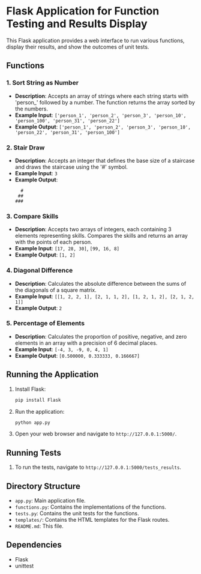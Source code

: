 # Flask Application for Function Testing and Results Display

This Flask application provides a web interface to run various functions, display their results, and show the outcomes of unit tests.

## Functions

### 1. Sort String as Number
- **Description**: Accepts an array of strings where each string starts with 'person_' followed by a number. The function returns the array sorted by the numbers.
- **Example Input**: `['person_1', 'person_2', 'person_3', 'person_10', 'person_100', 'person_31', 'person_22']`
- **Example Output**: `['person_1', 'person_2', 'person_3', 'person_10', 'person_22', 'person_31', 'person_100']`

### 2. Stair Draw
- **Description**: Accepts an integer that defines the base size of a staircase and draws the staircase using the '#' symbol.
- **Example Input**: `3`
- **Example Output**:
    ```
      #
     ##
    ###
    ```

### 3. Compare Skills
- **Description**: Accepts two arrays of integers, each containing 3 elements representing skills. Compares the skills and returns an array with the points of each person.
- **Example Input**: `[17, 28, 30]`, `[99, 16, 8]`
- **Example Output**: `[1, 2]`

### 4. Diagonal Difference
- **Description**: Calculates the absolute difference between the sums of the diagonals of a square matrix.
- **Example Input**: `[[1, 2, 2, 1], [2, 1, 1, 2], [1, 2, 1, 2], [2, 1, 2, 1]]`
- **Example Output**: `2`

### 5. Percentage of Elements
- **Description**: Calculates the proportion of positive, negative, and zero elements in an array with a precision of 6 decimal places.
- **Example Input**: `[-4, 3, -9, 0, 4, 1]`
- **Example Output**: `[0.500000, 0.333333, 0.166667]`

## Running the Application

1. Install Flask:
    ```bash
    pip install Flask
    ```

2. Run the application:
    ```bash
    python app.py
    ```

3. Open your web browser and navigate to `http://127.0.0.1:5000/`.

## Running Tests

1. To run the tests, navigate to `http://127.0.0.1:5000/tests_results`.

## Directory Structure

- `app.py`: Main application file.
- `functions.py`: Contains the implementations of the functions.
- `tests.py`: Contains the unit tests for the functions.
- `templates/`: Contains the HTML templates for the Flask routes.
- `README.md`: This file.

## Dependencies

- Flask
- unittest
